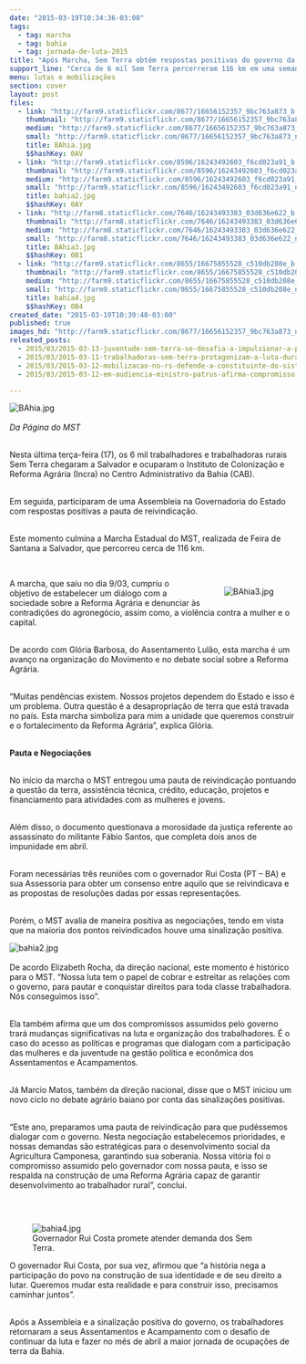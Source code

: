 ```yaml
---
date: "2015-03-19T10:34:36-03:00"
tags:
  - tag: marcha
  - tag: bahia
  - tag: jornada-de-luta-2015
title: "Após Marcha, Sem Terra obtém respostas positivas do governo da Bahia"
support_line: "Cerca de 6 mil Sem Terra percorreram 116 km em uma semana, ao saírem de Feira de Santana até Salvador."
menu: lutas e mobilizações
section: cover
layout: post
files:
  - link: "http://farm9.staticflickr.com/8677/16656152357_9bc763a873_b.jpg"
    thumbnail: "http://farm9.staticflickr.com/8677/16656152357_9bc763a873_t.jpg"
    medium: "http://farm9.staticflickr.com/8677/16656152357_9bc763a873_z.jpg"
    small: "http://farm9.staticflickr.com/8677/16656152357_9bc763a873_n.jpg"
    title: BAhia.jpg
    $$hashKey: 0AV
  - link: "http://farm9.staticflickr.com/8596/16243492603_f6cd023a91_b.jpg"
    thumbnail: "http://farm9.staticflickr.com/8596/16243492603_f6cd023a91_t.jpg"
    medium: "http://farm9.staticflickr.com/8596/16243492603_f6cd023a91_z.jpg"
    small: "http://farm9.staticflickr.com/8596/16243492603_f6cd023a91_n.jpg"
    title: bahia2.jpg
    $$hashKey: 0AY
  - link: "http://farm8.staticflickr.com/7646/16243493383_03d636e622_b.jpg"
    thumbnail: "http://farm8.staticflickr.com/7646/16243493383_03d636e622_t.jpg"
    medium: "http://farm8.staticflickr.com/7646/16243493383_03d636e622_z.jpg"
    small: "http://farm8.staticflickr.com/7646/16243493383_03d636e622_n.jpg"
    title: BAhia3.jpg
    $$hashKey: 0B1
  - link: "http://farm9.staticflickr.com/8655/16675855528_c510db208e_b.jpg"
    thumbnail: "http://farm9.staticflickr.com/8655/16675855528_c510db208e_t.jpg"
    medium: "http://farm9.staticflickr.com/8655/16675855528_c510db208e_z.jpg"
    small: "http://farm9.staticflickr.com/8655/16675855528_c510db208e_n.jpg"
    title: bahia4.jpg
    $$hashKey: 0B4
created_date: "2015-03-19T10:39:40-03:00"
published: true
images_hd: "http://farm9.staticflickr.com/8677/16656152357_9bc763a873_n.jpg"
releated_posts:
  - 2015/03/2015-03-13-juventude-sem-terra-se-desafia-a-impulsionar-a-participacao-na-luta-pela-reforma-agraria.md
  - 2015/03/2015-03-11-trabalhadoras-sem-terra-protagonizam-a-luta-durante-marcha-do-mst-na-bahia.md
  - 2015/03/2015-03-12-mobilizacao-no-rs-defende-a-constituinte-do-sistema-politica-e-a-petrobras.md
  - 2015/03/2015-03-12-em-audiencia-ministro-patrus-afirma-compromisso-de-assentar-todas-as-familias-acampadas.md

---
```

<p><img alt="BAhia.jpg" src="http://farm9.staticflickr.com/8677/16656152357_9bc763a873_b.jpg" /><br />
<br />
<em>Da P&aacute;gina do MST</em></p>

<p><br />
Nesta &uacute;ltima ter&ccedil;a-feira (17), os 6 mil trabalhadores e trabalhadoras rurais Sem Terra chegaram a Salvador e ocuparam o Instituto de Coloniza&ccedil;&atilde;o e Reforma Agr&aacute;ria (Incra) no Centro Administrativo da Bahia (CAB).</p>

<p><br />
Em seguida, participaram de uma Assembleia na Governadoria do Estado com respostas positivas a pauta de reivindica&ccedil;&atilde;o.</p>

<p><br />
Este momento culmina a Marcha Estadual do MST, realizada de Feira de Santana a Salvador, que percorreu cerca de 116 km.</p>

<p>&nbsp;</p>

<figure class="image" style="float:right"><img alt="BAhia3.jpg" src="http://farm8.staticflickr.com/7646/16243493383_03d636e622_b.jpg" />
<figcaption></figcaption>
</figure>

<p>A marcha, que saiu no dia 9/03, cumpriu o objetivo de estabelecer um di&aacute;logo com a sociedade sobre a Reforma Agr&aacute;ria e denunciar &agrave;s contradi&ccedil;&otilde;es do agroneg&oacute;cio, assim como, a viol&ecirc;ncia contra a mulher e o capital.</p>

<p><br />
De acordo com Gl&oacute;ria Barbosa, do Assentamento Lul&atilde;o, esta marcha &eacute; um avan&ccedil;o na organiza&ccedil;&atilde;o do Movimento e no debate social sobre a Reforma Agr&aacute;ria.</p>

<p><br />
&ldquo;Muitas pend&ecirc;ncias existem. Nossos projetos dependem do Estado e isso &eacute; um problema. Outra quest&atilde;o &eacute; a desapropria&ccedil;&atilde;o de terra que est&aacute; travada no pa&iacute;s. Esta marcha simboliza para mim a unidade que queremos construir e o fortalecimento da Reforma Agr&aacute;ria&rdquo;, explica Gl&oacute;ria.</p>

<p><br />
<strong>Pauta e Negocia&ccedil;&otilde;es</strong></p>

<p><br />
No in&iacute;cio da marcha o MST entregou uma pauta de reivindica&ccedil;&atilde;o pontuando a quest&atilde;o da terra, assist&ecirc;ncia t&eacute;cnica, cr&eacute;dito, educa&ccedil;&atilde;o, projetos e financiamento para atividades com as mulheres e jovens.</p>

<p><br />
Al&eacute;m disso, o documento questionava a morosidade da justi&ccedil;a referente ao assassinato do militante F&aacute;bio Santos, que completa dois anos de impunidade em abril.</p>

<p><br />
Foram necess&aacute;rias tr&ecirc;s reuni&otilde;es com o governador Rui Costa (PT &ndash; BA) e sua Assessoria para obter um consenso entre aquilo que se reivindicava e as propostas de resolu&ccedil;&otilde;es dadas por essas representa&ccedil;&otilde;es.</p>

<p><br />
Por&eacute;m, o MST avalia de maneira positiva as negocia&ccedil;&otilde;es, tendo em vista que na maioria dos pontos reivindicados houve uma sinaliza&ccedil;&atilde;o positiva.</p>

<p><img alt="bahia2.jpg" src="http://farm9.staticflickr.com/8596/16243492603_f6cd023a91_b.jpg" /><br />
<br />
De acordo Elizabeth Rocha, da dire&ccedil;&atilde;o nacional, este momento &eacute; hist&oacute;rico para o MST. &ldquo;Nossa luta tem o papel de cobrar e estreitar as rela&ccedil;&otilde;es com o governo, para pautar e conquistar direitos para toda classe trabalhadora. N&oacute;s conseguimos isso&rdquo;.</p>

<p><br />
Ela tamb&eacute;m afirma que um dos compromissos assumidos pelo governo trar&aacute; mudan&ccedil;as significativas na luta e organiza&ccedil;&atilde;o dos trabalhadores. &Eacute; o caso do acesso as pol&iacute;ticas e programas que dialogam com a participa&ccedil;&atilde;o das mulheres e da juventude na gest&atilde;o pol&iacute;tica e econ&ocirc;mica dos Assentamentos e Acampamentos.</p>

<p><br />
J&aacute; Marcio Matos, tamb&eacute;m da dire&ccedil;&atilde;o nacional, disse que o MST iniciou um novo ciclo no debate agr&aacute;rio baiano por conta das sinaliza&ccedil;&otilde;es positivas.</p>

<p><br />
&ldquo;Este ano, preparamos uma pauta de reivindica&ccedil;&atilde;o para que pud&eacute;ssemos dialogar com o governo. Nesta negocia&ccedil;&atilde;o estabelecemos prioridades, e nossas demandas s&atilde;o estrat&eacute;gicas para o desenvolvimento social da Agricultura Camponesa, garantindo sua soberania. Nossa vit&oacute;ria foi o compromisso assumido pelo governador com nossa pauta, e isso se respalda na constru&ccedil;&atilde;o de uma Reforma Agr&aacute;ria capaz de garantir desenvolvimento ao trabalhador rural&rdquo;, conclui.</p>

<p>&nbsp;</p>

<figure class="image" style="float:left"><img alt="bahia4.jpg" src="http://farm9.staticflickr.com/8655/16675855528_c510db208e_b.jpg" />
<figcaption>Governador Rui Costa promete atender demanda dos Sem Terra.</figcaption>
</figure>

<p>O governador Rui Costa, por sua vez, afirmou que &ldquo;a hist&oacute;ria nega a participa&ccedil;&atilde;o do povo na constru&ccedil;&atilde;o de sua identidade e de seu direito a lutar. Queremos mudar esta realidade e para construir isso, precisamos caminhar juntos&rdquo;.</p>

<p><br />
Ap&oacute;s a Assembleia e a sinaliza&ccedil;&atilde;o positiva do governo, os trabalhadores retornaram a seus Assentamentos e Acampamento com o desafio de continuar da luta e fazer no m&ecirc;s de abril a maior jornada de ocupa&ccedil;&otilde;es de terra da Bahia.</p>
